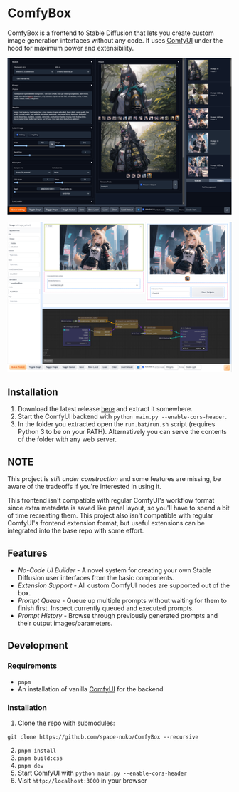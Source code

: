 # ComfyBox

ComfyBox is a frontend to Stable Diffusion that lets you create custom image generation interfaces without any code. It uses [ComfyUI](https://github.com/comfyanonymous/ComfyUI) under the hood for maximum power and extensibility.

![Screenshot](./static/screenshot.png)

![Screenshot](./static/screenshot2.png)

## Installation

1. Download the latest release [here](https://nightly.link/space-nuko/ComfyBox/workflows/build-and-publish/master/ComfyBox-dist) and extract it somewhere.
2. Start the ComfyUI backend with `python main.py --enable-cors-header`.
3. In the folder you extracted open the `run.bat`/`run.sh` script (requires Python 3 to be on your PATH). Alternatively you can serve the contents of the folder with any web server.

## NOTE

This project is *still under construction* and some features are missing, be aware of the tradeoffs if you're interested in using it.

This frontend isn't compatible with regular ComfyUI's workflow format since extra metadata is saved like panel layout, so you'll have to spend a bit of time recreating them. This project also isn't compatible with regular ComfyUI's frontend extension format, but useful extensions can be integrated into the base repo with some effort.

## Features
- *No-Code UI Builder* - A novel system for creating your own Stable Diffusion user interfaces from the basic components.
- *Extension Support* - All custom ComfyUI nodes are supported out of the box.
- *Prompt Queue* - Queue up multiple prompts without waiting for them to finish first. Inspect currently queued and executed prompts.
- *Prompt History* - Browse through previously generated prompts and their output images/parameters.

## Development

### Requirements

- `pnpm`
- An installation of vanilla [ComfyUI](https://github.com/comfyanonymous/ComfyUI) for the backend

### Installation

1. Clone the repo with submodules:

```
git clone https://github.com/space-nuko/ComfyBox --recursive
```

2. `pnpm install`
4. `pnpm build:css`
5. `pnpm dev`
6. Start ComfyUI with `python main.py --enable-cors-header`
7. Visit `http://localhost:3000` in your browser
